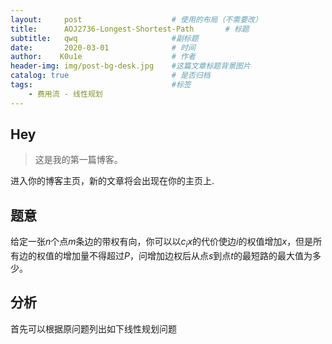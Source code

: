 ```yaml
---
layout:     post   				    # 使用的布局（不需要改）
title:      AOJ2736-Longest-Shortest-Path		# 标题 
subtitle:   qwq                     #副标题
date:       2020-03-01 				# 时间
author:    K0u1e					# 作者
header-img: img/post-bg-desk.jpg 	#这篇文章标题背景图片
catalog: true 						# 是否归档
tags:								#标签
    - 费用流 - 线性规划
---
```


## Hey
>这是我的第一篇博客。

进入你的博客主页，新的文章将会出现在你的主页上.

## 题意
给定一张$n$个点$m$条边的带权有向，你可以以$c_ix$的代价使边$i$的权值增加$x$，但是所有边的权值的增加量不得超过$P$，问增加边权后从点$s$到点$t$的最短路的最大值为多少。
## 分析
首先可以根据原问题列出如下线性规划问题
## 
